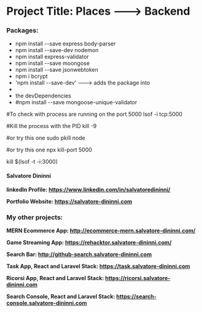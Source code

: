 <h1>Project Title: Places ---> Backend</h1>

<h3>Packages:</h3>
<ul>
  <li>npm install --save express body-parser</li>
  <li>npm install --save-dev nodemon</li>
  <li>npm install express-validator</li>
  <li>npm install --save moongose</li>
  <li>npm install --save jsonwebtoken</li>
  <li>npm i bcrypt</li>
  <li>'npm install --save-dev' ---> adds the package into <li>
  <li>the devDependencies</li>
  <li>#npm install --save mongoose-unique-validator</li>
</ul>

#To check with process are running on the port 5000
lsof -i tcp:5000

#Kill the process with the PID
kill -9 <PID>

#or try this one 
sudo pkill node

#or try this one
npx kill-port 5000

kill $(lsof -t -i:3000)

<h4>Salvatore Dininni</h4>

<b>linkedIn Profile: <a href="https://www.linkedin.com/in/salvatoredininni/" >https://www.linkedin.com/in/salvatoredininni/ </a></b>

<b>Portfolio Website: <a href="https://salvatore-dininni.com/" >https://salvatore-dininni.com</a></b> 


<h3>My other projects:</h3>

<b>MERN Ecommerce App: <a href="http://ecommerce-mern.salvatore-dininni.com/" >http://ecommerce-mern.salvatore-dininni.com/</a></b> 

<b>Game Streaming App: <a href="https://rehacktor.salvatore-dininni.com/" >https://rehacktor.salvatore-dininni.com/</a></b> 

<b>Search Bar: <a href="http://github-search.salvatore-dininni.com">http://github-search.salvatore-dininni.com</a></b>

<b>Task App, React and Laravel Stack: <a href="https://task.salvatore-dininni.com">https://task.salvatore-dininni.com</a></b>

<b>Ricorsi App, React and Laravel Stack: <a href="https://ricorsi.salvatore-dininni.com">https://ricorsi.salvatore-dininni.com</a></b>

<b>Search Console, React and Laravel Stack: <a href="https://search-console.salvatore-dininni.com">https://search-console.salvatore-dininni.com</a></b>